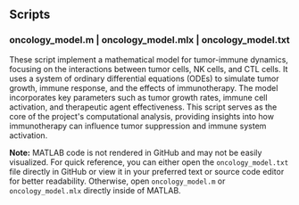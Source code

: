 ## Scripts

### oncology_model.m | oncology_model.mlx | oncology_model.txt

These script implement a mathematical model for tumor-immune dynamics, focusing on the interactions between tumor cells, NK cells, and CTL cells. It uses a system of ordinary differential equations (ODEs) to simulate tumor growth, immune response, and the effects of immunotherapy. The model incorporates key parameters such as tumor growth rates, immune cell activation, and therapeutic agent effectiveness. This script serves as the core of the project's computational analysis, providing insights into how immunotherapy can influence tumor suppression and immune system activation.

**Note:** MATLAB code is not rendered in GitHub and may not be easily visualized. For quick reference, you can either open the `oncology_model.txt` file directly in GitHub or view it in your preferred text or source code editor for better readability. Otherwise, open `oncology_model.m` or `oncology_model.mlx` directly inside of MATLAB.
